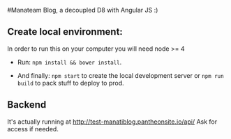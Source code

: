 #Manateam Blog, a decoupled D8 with Angular JS :)

## Create local environment:

In order to run this on your computer you will need node >= 4

- Run: `npm install && bower install`.

- And finally: `npm start` to create the local development server or `npm run build` to pack stuff to deploy to prod.

## Backend

It's actually running at http://test-manatiblog.pantheonsite.io/api/ Ask for access if needed.
